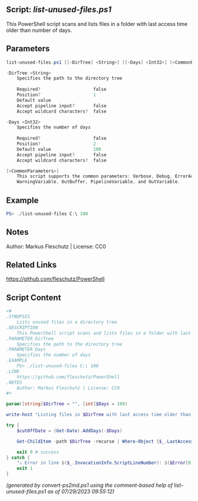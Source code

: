 ## Script: *list-unused-files.ps1*

This PowerShell script scans and lists files in a folder with last access time older than number of days.

## Parameters
```powershell
list-unused-files.ps1 [[-DirTree] <String>] [[-Days] <Int32>] [<CommonParameters>]

-DirTree <String>
    Specifies the path to the directory tree
    
    Required?                    false
    Position?                    1
    Default value                
    Accept pipeline input?       false
    Accept wildcard characters?  false

-Days <Int32>
    Specifies the number of days
    
    Required?                    false
    Position?                    2
    Default value                100
    Accept pipeline input?       false
    Accept wildcard characters?  false

[<CommonParameters>]
    This script supports the common parameters: Verbose, Debug, ErrorAction, ErrorVariable, WarningAction, 
    WarningVariable, OutBuffer, PipelineVariable, and OutVariable.
```

## Example
```powershell
PS> ./list-unused-files C:\ 100

```

## Notes
Author: Markus Fleschutz | License: CC0

## Related Links
https://github.com/fleschutz/PowerShell

## Script Content
```powershell
<#
.SYNOPSIS
	Lists unused files in a directory tree
.DESCRIPTION
	This PowerShell script scans and lists files in a folder with last access time older than number of days.
.PARAMETER DirTree
	Specifies the path to the directory tree
.PARAMETER Days
	Specifies the number of days
.EXAMPLE
	PS> ./list-unused-files C:\ 100
.LINK
	https://github.com/fleschutz/PowerShell
.NOTES
	Author: Markus Fleschutz | License: CC0
#>

param([string]$DirTree = "", [int]$Days = 100)

write-host "Listing files in $DirTree with last access time older than $Days days"

try {
	$cutOffDate = (Get-Date).AddDays(-$Days)

	Get-ChildItem -path $DirTree -recurse | Where-Object {$_.LastAccessTime -le $cutOffDate} | select fullname

	exit 0 # success
} catch {
	"⚠️ Error in line $($_.InvocationInfo.ScriptLineNumber): $($Error[0])"
	exit 1
}
```

*(generated by convert-ps2md.ps1 using the comment-based help of list-unused-files.ps1 as of 07/29/2023 09:55:12)*
